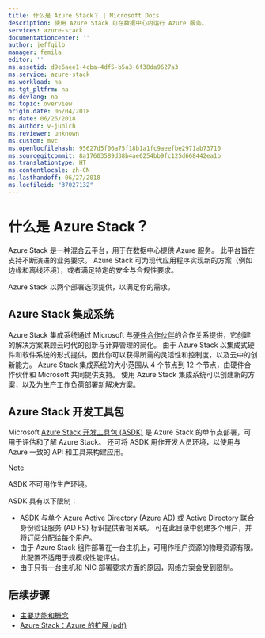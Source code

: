 ```yaml
---
title: 什么是 Azure Stack？ | Microsoft Docs
description: 使用 Azure Stack 可在数据中心内运行 Azure 服务。
services: azure-stack
documentationcenter: ''
author: jeffgilb
manager: femila
editor: ''
ms.assetid: d9e6aee1-4cba-4df5-b5a3-6f38da9627a3
ms.service: azure-stack
ms.workload: na
ms.tgt_pltfrm: na
ms.devlang: na
ms.topic: overview
origin.date: 06/04/2018
ms.date: 06/26/2018
ms.author: v-junlch
ms.reviewer: unknown
ms.custom: mvc
ms.openlocfilehash: 95627d5f06a75f18b1a1fc9aeefbe2971ab73710
ms.sourcegitcommit: 8a17603589d38b4ae6254bb9fc125d668442ea1b
ms.translationtype: HT
ms.contentlocale: zh-CN
ms.lasthandoff: 06/27/2018
ms.locfileid: "37027132"
---
```

# <a name="what-is-azure-stack"></a>什么是 Azure Stack？

Azure Stack 是一种混合云平台，用于在数据中心提供 Azure 服务。 此平台旨在支持不断演进的业务要求。 Azure Stack 可为现代应用程序实现新的方案（例如边缘和离线环境），或者满足特定的安全与合规性要求。

Azure Stack 以两个部署选项提供，以满足你的需求。

## <a name="azure-stack-integrated-systems"></a>Azure Stack 集成系统
Azure Stack 集成系统通过 Microsoft 与[硬件合作伙伴](https://azure.microsoft.com/overview/azure-stack/integrated-systems/)的合作关系提供，它创建的解决方案兼顾云时代的创新与计算管理的简化。 由于 Azure Stack 以集成式硬件和软件系统的形式提供，因此你可以获得所需的灵活性和控制度，以及云中的创新能力。 Azure Stack 集成系统的大小范围从 4 个节点到 12 个节点，由硬件合作伙伴和 Microsoft 共同提供支持。  使用 Azure Stack 集成系统可以创建新的方案，以及为生产工作负荷部署新解决方案。

## <a name="azure-stack-development-kit"></a>Azure Stack 开发工具包

Microsoft [Azure Stack 开发工具包 (ASDK)](asdk/asdk-what-is.md) 是 Azure Stack 的单节点部署，可用于评估和了解 Azure Stack。  还可将 ASDK 用作开发人员环境，以使用与 Azure 一致的 API 和工具来构建应用。

>[!Note]
>ASDK 不可用作生产环境。

ASDK 具有以下限制：

- ASDK 与单个 Azure Active Directory (Azure AD) 或 Active Directory 联合身份验证服务 (AD FS) 标识提供者相关联。 可在此目录中创建多个用户，并将订阅分配给每个用户。
- 由于 Azure Stack 组件部署在一台主机上，可用作租户资源的物理资源有限。 此配置不适用于规模或性能评估。
- 由于只有一台主机和 NIC 部署要求方面的原因，网络方案会受到限制。

## <a name="next-steps"></a>后续步骤

- [主要功能和概念](azure-stack-key-features.md)
- [Azure Stack：Azure 的扩展 (pdf)](https://azure.microsoft.com/resources/azure-stack-an-extension-of-azure/)

<!-- Update_Description: wording update -->